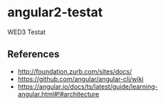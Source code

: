 # angular2-testat
WED3 Testat

## References

* http://foundation.zurb.com/sites/docs/
* https://github.com/angular/angular-cli/wiki
* https://angular.io/docs/ts/latest/guide/learning-angular.html#!#architecture
